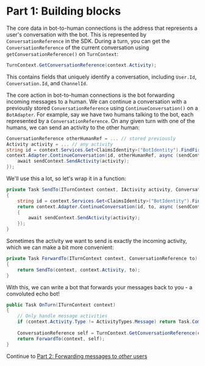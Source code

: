 # Part 1: Building blocks

The core data in bot-to-human connections is the address that represents a user's conversation with the bot. This is represented by `ConversationReference` in the SDK. During a turn, you can get the `ConversationReference` of the current conversation using `getConversationReference()` on `TurnContext`:

```csharp
TurnContext.GetConversationReference(context.Activity);
```

This contains fields that uniquely identify a conversation, including `User.Id`, `Conversation.Id`, and `ChannelId`.

The core action in bot-to-human connections is the bot forwarding incoming messages to a human. We can continue a conversation with a previously stored `ConversationReference` using `ContinueConversation()` on a `BotAdapter`. For example, say we have two humans talking to the bot, each represented by a `ConversationReference`. On any given turn with one of the humans, we can send an activity to the other human:

```csharp
ConversationReference otherHumanRef = ... // stored previously
Activity activity = ... // any activity
string id = context.Services.Get<ClaimsIdentity>("BotIdentity").FindFirst(AuthenticationConstants.AudienceClaim).Value;
context.Adapter.ContinueConversation(id, otherHumanRef, async (sendContext) => {
    await sendContext.SendActivity(activity);
});
```

We'll use this a lot, so let's wrap it in a function:

```csharp
private Task SendTo(ITurnContext context, IActivity activity, ConversationReference to)
{
    string id = context.Services.Get<ClaimsIdentity>("BotIdentity").FindFirst(AuthenticationConstants.AudienceClaim).Value;
    return context.Adapter.ContinueConversation(id, to, async (sendContext) =>
    {
        await sendContext.SendActivity(activity);
    });
}
```

Sometimes the activity we want to send is exactly the incoming activity, which we can make a bit more convenient:

```csharp
private Task ForwardTo(ITurnContext context, ConversationReference to)
{
    return SendTo(context, context.Activity, to);
}
```

With this, we can write a bot that forwards your messages back to you - a convoluted echo bot!

```csharp
public Task OnTurn(ITurnContext context)
{
    // Only handle message activities
    if (context.Activity.Type != ActivityTypes.Message) return Task.CompletedTask;
    
    ConversationReference self = TurnContext.GetConversationReference(context.Activity);
    return ForwardTo(context, self);
}
```

Continue to [Part 2: Forwarding messages to *other* users](../2-two-users/)